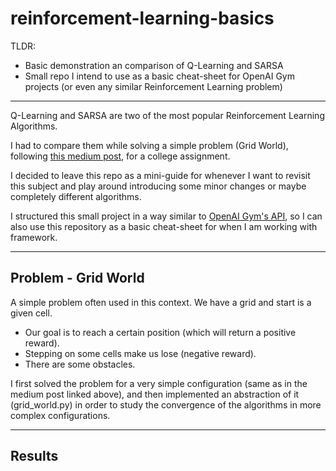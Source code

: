 # reinforcement-learning-basics

TLDR:
* Basic demonstration an comparison of Q-Learning and SARSA
* Small repo I intend to use as a basic cheat-sheet for OpenAI Gym projects (or even any similar Reinforcement Learning problem)


---


Q-Learning and SARSA are two of the most popular Reinforcement Learning Algorithms.

I had to compare them while solving a simple problem (Grid World), following [this medium post](https://towardsdatascience.com/reinforcement-learning-implement-grid-world-from-scratch-c5963765ebff), for a college assignment.

I decided to leave this repo as a mini-guide for whenever I want to revisit this subject and play around introducing some minor changes or maybe completely different algorithms.


I structured this small project in a way similar to [OpenAI Gym's API](https://gym.openai.com/docs/), so I can also use this repository as a basic cheat-sheet for when I am working with framework.

---

## Problem - Grid World

A simple problem often used in this context. We have a grid and start is a given cell. 
* Our goal is to reach a certain position (which will return a positive reward).
* Stepping on some cells make us lose (negative reward).
* There are some obstacles.

I first solved the problem for a very simple configuration (same as in the medium post linked above), and then implemented an abstraction of it (grid_world.py) in order to study the convergence of the algorithms in more complex configurations.

---

## Results
